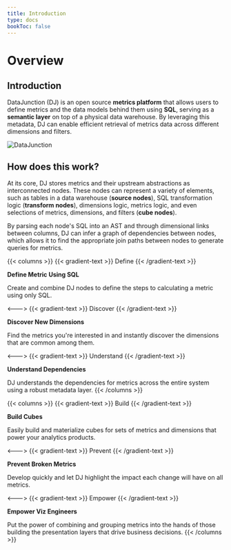 ```yaml
---
title: Introduction
type: docs
bookToc: false
---
```

# Overview

## Introduction

DataJunction (DJ) is an open source **metrics platform** that allows users to define 
metrics and the data models behind them using **SQL**, serving as a **semantic layer** 
on top of a physical data warehouse. By leveraging this metadata, DJ can enable efficient 
retrieval of metrics data across different dimensions and filters.

![DataJunction](/datajunction-illustration.png)

## How does this work?

At its core, DJ stores metrics and their upstream abstractions as interconnected nodes. 
These nodes can represent a variety of elements, such as tables in a data warehouse 
(**source nodes**), SQL transformation logic (**transform nodes**), dimensions logic,
metrics logic, and even selections of metrics, dimensions, and filters (**cube nodes**). 

By parsing each node's SQL into an AST and through dimensional links between columns, 
DJ can infer a graph of dependencies between nodes, which allows it to find the 
appropriate join paths between nodes to generate queries for metrics.

{{< columns >}}
{{< gradient-text >}}
Define
{{< /gradient-text >}}

**Define Metric Using SQL**

Create and combine DJ nodes to define the steps to calculating
a metric using only SQL.

<--->
{{< gradient-text >}}
Discover
{{< /gradient-text >}}

**Discover New Dimensions**

Find the metrics you're interested in and instantly
discover the dimensions that are common among them.

<--->
{{< gradient-text >}}
Understand
{{< /gradient-text >}}

**Understand Dependencies**

DJ understands the dependencies for metrics across the entire system using a robust metadata layer.
{{< /columns >}}

{{< columns >}}
{{< gradient-text >}}
Build
{{< /gradient-text >}}

**Build Cubes**

Easily build and materialize cubes for sets of metrics and dimensions that power your analytics products.

<--->
{{< gradient-text >}}
Prevent
{{< /gradient-text >}}

**Prevent Broken Metrics**

Develop quickly and let DJ highlight the impact each change will have on all metrics.

<--->
{{< gradient-text >}}
Empower
{{< /gradient-text >}}

**Empower Viz Engineers**

Put the power of combining and grouping metrics into the hands of those building
the presentation layers that drive business decisions.
{{< /columns >}}
